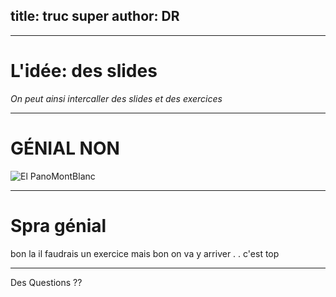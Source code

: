 title: truc super 
author: DR 
---



***

# L'idée: des slides

*On peut ainsi intercaller des slides et des exercices*   


***


# GÉNIAL NON

![El PanoMontBlanc ](https://upload.wikimedia.org/wikipedia/commons/thumb/0/0c/PanoMontBlancHDR_edit_1.jpg/800px-PanoMontBlancHDR_edit_1.jpg)




***

# Spra génial 

bon la il faudrais un exercice 
mais bon on va y arriver . . 
c'est top 


***

Des Questions ?? 



